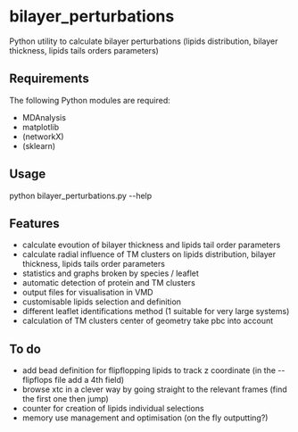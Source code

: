 bilayer_perturbations
=====================

Python utility to calculate bilayer perturbations (lipids distribution, bilayer thickness, lipids tails orders parameters)

Requirements
------------
The following Python modules are required:
- MDAnalysis
- matplotlib
- (networkX)
- (sklearn)

Usage
-----
python bilayer_perturbations.py --help

Features
--------
- calculate evoution of bilayer thickness and lipids tail order parameters
- calculate radial influence of TM clusters on lipids distribution, bilayer thickness, lipids tails order parameters
- statistics and graphs broken by species / leaflet
- automatic detection of protein and TM clusters 
- output files for visualisation in VMD
- customisable lipids selection and definition
- different leaflet identifications method (1 suitable for very large systems)
- calculation of TM clusters center of geometry take pbc into account

To do
-----
- add bead definition for flipflopping lipids to track z coordinate (in the --flipflops file add a 4th field)
- browse xtc in a clever way by going straight to the relevant frames (find the first one then jump)
- counter for creation of lipids individual selections
- memory use management and optimisation (on the fly outputting?)
